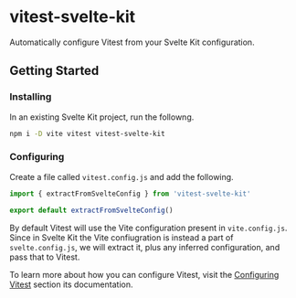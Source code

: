 # vitest-svelte-kit

Automatically configure Vitest from your Svelte Kit configuration.

## Getting Started

### Installing

In an existing Svelte Kit project, run the followng.

```sh
npm i -D vite vitest vitest-svelte-kit
```

### Configuring

Create a file called `vitest.config.js` and add the following.

```js
import { extractFromSvelteConfig } from 'vitest-svelte-kit'

export default extractFromSvelteConfig()
```

By default Vitest will use the Vite configuration present in `vite.config.js`. Since in Svelte Kit the Vite confiugration is instead a part of `svelte.config.js`, we will extract it, plus any inferred configuration, and pass that to Vitest.

To learn more about how you can configure Vitest, visit the [Configuring Vitest](https://vitest.dev/guide/#configuring-vitest) section its documentation.
